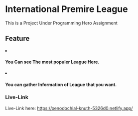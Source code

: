 # International Premire League

This is a Project Under Programming Hero Assignment

## Feature
<li> <h4>You Can see The most populer League Here. </h4></li>
<li> <h4>You can gather Information of League that you want. </h4></li>

### Live-Link
Live-Link here: https://xenodochial-knuth-5326d0.netlify.app/